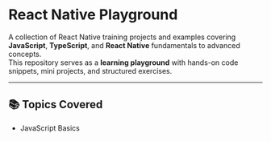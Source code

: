 # React Native Playground

A collection of React Native training projects and examples covering **JavaScript**, **TypeScript**, and **React Native** fundamentals to advanced concepts.  
This repository serves as a **learning playground** with hands-on code snippets, mini projects, and structured exercises.

---

## 📚 Topics Covered
- JavaScript Basics
